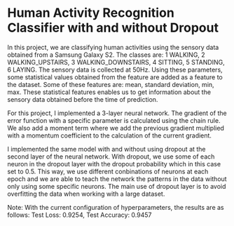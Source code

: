 # Human Activity Recognition Classifier with and without Dropout

  In this project, we are classifying human activities using the sensory data obtained from a
Samsung Galaxy S2. The classes are: 1 WALKING, 2 WALKING_UPSTAIRS, 3 WALKING_DOWNSTAIRS, 4
SITTING, 5 STANDING, 6 LAYING. The sensory data is collected at 50Hz. Using these parameters, some
statistical values obtained from the feature are added as a feature to the dataset. Some of these
features are: mean, standard deviation, min, max. These statistical features enables us to get
information about the sensory data obtained before the time of prediction.

  For this project, I implemented a 3-layer neural network. The gradient of the error function with a specific
parameter is calculated using the chain rule. We also add a moment term where we add the previous
gradient multiplied with a momentum coefficient to the calculation of the current gradient.

  I implemented the same model with and without using dropout at the second layer of the neural network.
With dropout, we use some of each neuron in the dropout layer with the dropout probability which in this case set to 0.5.
This way, we use different conbinations of neurons at each epoch and we are able to teach the network the patterns in the data 
without only using some specific neurons. The main use of dropout layer is to avoid overfitting the data when working with a large dataset.

Note: With the current configuration of hyperparameters, the results are as follows:
Test Loss: 0.9254, Test Accuracy: 0.9457
